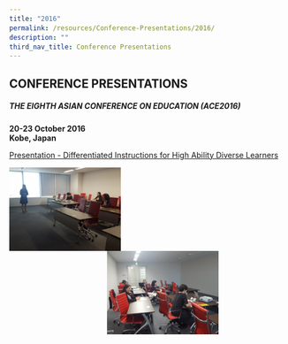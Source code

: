 ```yaml
---
title: "2016"
permalink: /resources/Conference-Presentations/2016/
description: ""
third_nav_title: Conference Presentations
---
```

## CONFERENCE PRESENTATIONS

##### THE EIGHTH ASIAN CONFERENCE ON EDUCATION (ACE2016)

**20-23 October 2016** <br>
**Kobe, Japan**

[Presentation - Differentiated Instructions for High Ability Diverse Learners](https://www.rgs.edu.sg/qql/slot/u554/Resources/Conference%20Proceedings/2016/2016_iafor_Kobe%20ACE%20Conference_DI%20Research_21Oct.ppt)

<img src="/images/20161.jpg" style="width:40%" align=left>
<img src="/images/20162.jpg" style="width:40%;margin-right:125px;" align=right>
<br clear="left"><br>
